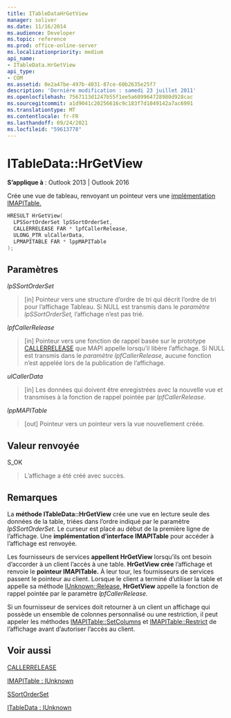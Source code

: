 ```yaml
---
title: ITableDataHrGetView
manager: soliver
ms.date: 11/16/2014
ms.audience: Developer
ms.topic: reference
ms.prod: office-online-server
ms.localizationpriority: medium
api_name:
- ITableData.HrGetView
api_type:
- COM
ms.assetid: 0e2a47be-497b-4031-87ce-60b2635e25f7
description: 'Derniére modification : samedi 23 juillet 2011'
ms.openlocfilehash: 7567113d1247b55f1ee5a609964728980d928cac
ms.sourcegitcommit: a1d9041c20256616c9c183f7d1049142a7ac6991
ms.translationtype: MT
ms.contentlocale: fr-FR
ms.lasthandoff: 09/24/2021
ms.locfileid: "59613778"
---
```

# <a name="itabledatahrgetview"></a>ITableData::HrGetView

  
  
**S’applique à** : Outlook 2013 | Outlook 2016 
  
Crée une vue de tableau, renvoyant un pointeur vers une [implémentation IMAPITable.](imapitableiunknown.md) 
  
```cpp
HRESULT HrGetView(
  LPSSortOrderSet lpSSortOrderSet,
  CALLERRELEASE FAR * lpfCallerRelease,
  ULONG_PTR ulCallerData,
  LPMAPITABLE FAR * lppMAPITable
);
```

## <a name="parameters"></a>Paramètres

 _lpSSortOrderSet_
  
> [in] Pointeur vers une structure d’ordre de tri qui décrit l’ordre de tri pour l’affichage Tableau. Si NULL est transmis dans le  _paramètre lpSSortOrderSet,_ l’affichage n’est pas trié. 
    
 _lpfCallerRelease_
  
> [in] Pointeur vers une fonction de rappel basée sur le prototype [CALLERRELEASE](callerrelease.md) que MAPI appelle lorsqu’il libère l’affichage. Si NULL est transmis dans le  _paramètre lpfCallerRelease,_ aucune fonction n’est appelée lors de la publication de l’affichage. 
    
 _ulCallerData_
  
> [in] Les données qui doivent être enregistrées avec la nouvelle vue et transmises à la fonction de rappel pointée par  _lpfCallerRelease_.
    
 _lppMAPITable_
  
> [out] Pointeur vers un pointeur vers la vue nouvellement créée.
    
## <a name="return-value"></a>Valeur renvoyée

S_OK 
  
> L’affichage a été créé avec succès.
    
## <a name="remarks"></a>Remarques

La **méthode ITableData::HrGetView** crée une vue en lecture seule des données de la table, triées dans l’ordre indiqué par le paramètre _lpSSortOrderSet._ Le curseur est placé au début de la première ligne de l’affichage. Une **implémentation d’interface IMAPITable** pour accéder à l’affichage est renvoyée. 
  
Les fournisseurs de services **appellent HrGetView** lorsqu’ils ont besoin d’accorder à un client l’accès à une table. **HrGetView crée** l’affichage et renvoie le **pointeur IMAPITable.** À leur tour, les fournisseurs de services passent le pointeur au client. Lorsque le client a terminé d’utiliser la table et appelle sa méthode [IUnknown::Release,](https://msdn.microsoft.com/library/4b494c6f-f0ee-4c35-ae45-ed956f40dc7a%28Office.15%29.aspx) **HrGetView** appelle la fonction de rappel pointée par le paramètre _lpfCallerRelease._ 
  
Si un fournisseur de services doit retourner à un client un affichage qui possède un ensemble de colonnes personnalisé ou une restriction, il peut appeler les méthodes [IMAPITable::SetColumns](imapitable-setcolumns.md) et [IMAPITable::Restrict](imapitable-restrict.md) de l’affichage avant d’autoriser l’accès au client. 
  
## <a name="see-also"></a>Voir aussi



[CALLERRELEASE](callerrelease.md)
  
[IMAPITable : IUnknown](imapitableiunknown.md)
  
[SSortOrderSet](ssortorderset.md)
  
[ITableData : IUnknown](itabledataiunknown.md)

